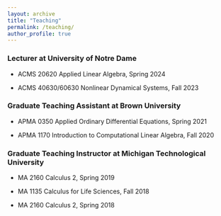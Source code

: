 ```yaml
---
layout: archive
title: "Teaching"
permalink: /teaching/
author_profile: true
---
```


### Lecturer at University of Notre Dame
* ACMS 20620 Applied Linear Algebra, Spring 2024

* ACMS 40630/60630 Nonlinear Dynamical Systems, Fall 2023

### Graduate Teaching Assistant at Brown University
* APMA 0350 Applied Ordinary Differential Equations, Spring 2021

* APMA 1170 Introduction to Computational Linear Algebra, Fall 2020

### Graduate Teaching Instructor at Michigan Technological University
* MA 2160 Calculus 2, Spring 2019

* MA 1135 Calculus for Life Sciences, Fall 2018

* MA 2160 Calculus 2, Spring 2018